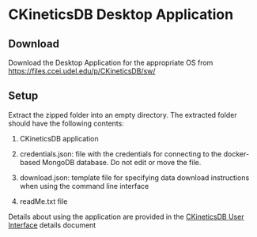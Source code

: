 # CKineticsDB Desktop Application

## Download

Download the Desktop Application for the appropriate OS from https://files.ccei.udel.edu/p/CKineticsDB/sw/ 

## Setup

Extract the zipped folder into an empty directory. The extracted folder should have the following contents:

1. CKineticsDB application

2. credentials.json: file with the credentials for connecting to the docker-based MongoDB database. Do not edit or move the file.

3. download.json: template file for specifying data download instructions when using the command line interface

4. readMe.txt file

Details about using the application are provided in the [CKineticsDB User Interface](https://github.com/siddhantlambor/ckineticsdb-documentation/blob/main/CKineticsDB_UI.md) details document
